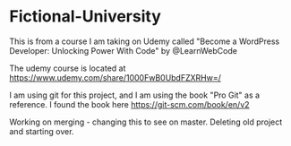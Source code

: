 # Fictional-University
This is from a course I am taking on Udemy called "Become a WordPress Developer: Unlocking Power With Code" by @LearnWebCode

The udemy course is located at https://www.udemy.com/share/1000FwB0UbdFZXRHw=/

I am using git for this project, and I am using the book "Pro Git" as a reference. I found the book here https://git-scm.com/book/en/v2

Working on merging - changing this to see on master. Deleting old project and starting over.
